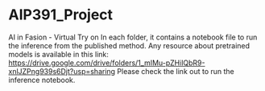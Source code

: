 # AIP391_Project
AI in Fasion - Virtual Try on 
In each folder, it contains a notebook file to run the inference from the published method. Any resource about pretrained models is available in this link: https://drive.google.com/drive/folders/1_mIMu-pZHilQbR9-xnlJZPng939s6Djt?usp=sharing
Please check the link out to run the inference notebook. 
